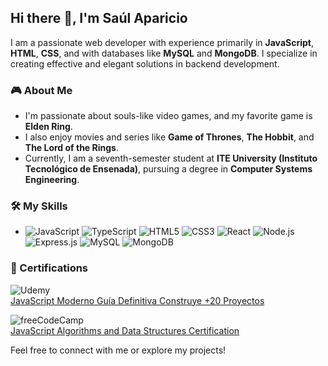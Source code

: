 ## Hi there 👋, I'm Saúl Aparicio

I am a passionate web developer with experience primarily in **JavaScript**, **HTML**, **CSS**, and with databases like **MySQL** and **MongoDB**. I specialize in creating effective and elegant solutions in backend development.

### 🎮 About Me

- I'm passionate about souls-like video games, and my favorite game is **Elden Ring**.
- I also enjoy movies and series like **Game of Thrones**, **The Hobbit**, and **The Lord of the Rings**.
- Currently, I am a seventh-semester student at **ITE University (Instituto Tecnológico de Ensenada)**, pursuing a degree in **Computer Systems Engineering**.

### 🛠️ My Skills

- ![JavaScript](https://img.shields.io/badge/JavaScript-F7DF1E?style=flat-square&logo=javascript&logoColor=black)
![TypeScript](https://img.shields.io/badge/TypeScript-3178C6?style=flat-square&logo=typescript&logoColor=white)
![HTML5](https://img.shields.io/badge/HTML5-E34F26?style=flat-square&logo=html5&logoColor=white)
![CSS3](https://img.shields.io/badge/CSS3-1572B6?style=flat-square&logo=css3&logoColor=white)
![React](https://img.shields.io/badge/React-61DAFB?style=flat-square&logo=react&logoColor=black)
![Node.js](https://img.shields.io/badge/Node.js-339933?style=flat-square&logo=nodedotjs&logoColor=white)
![Express.js](https://img.shields.io/badge/Express.js-000000?style=flat-square&logo=express&logoColor=white)
![MySQL](https://img.shields.io/badge/MySQL-4479A1?style=flat-square&logo=mysql&logoColor=white)
![MongoDB](https://img.shields.io/badge/MongoDB-47A248?style=flat-square&logo=mongodb&logoColor=white)


### 📜 Certifications
![Udemy](https://img.shields.io/badge/Udemy-A435F0?style=flat-square&logo=Udemy&logoColor=white)  
[JavaScript Moderno Guía Definitiva Construye +20 Proyectos](https://udemy-certificate.s3.amazonaws.com/pdf/UC-0a2ea7dc-564d-4fba-be4e-6c71c084ed79.pdf)  

![freeCodeCamp](https://img.shields.io/badge/freeCodeCamp-006400?style=flat-square&logo=freeCodeCamp&logoColor=white)  
[JavaScript Algorithms and Data Structures Certification](https://www.freecodecamp.org/certification/fcca0302610-ae54-4f75-a14d-0dca5f0f24ec/javascript-algorithms-and-data-structures)


Feel free to connect with me or explore my projects!
